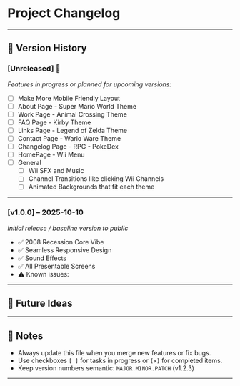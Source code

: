 # Project Changelog

---

## 📅 Version History

### [Unreleased] 🚧
*Features in progress or planned for upcoming versions:*
- [ ] Make More Mobile Friendly Layout
- [ ] About Page - Super Mario World Theme
- [ ] Work Page - Animal Crossing Theme
- [ ] FAQ Page - Kirby Theme
- [ ] Links Page - Legend of Zelda Theme
- [ ] Contact Page - Wario Ware Theme
- [ ] Changelog Page - RPG - PokeDex
- [ ] HomePage - Wii Menu
- [ ] General
  - [ ] Wii SFX and Music
  - [ ] Channel Transitions like clicking Wii Channels
  - [ ] Animated Backgrounds that fit each theme

---

### [v1.0.0] – 2025-10-10
*Initial release / baseline version to public*
- ✅ 2008 Recession Core Vibe
- ✅ Seamless Responsive Design
- ✅ Sound Effects
- ✅ All Presentable Screens
- ⚠️ Known issues:

---

## 🔮 Future Ideas

---

## 📝 Notes
- Always update this file when you merge new features or fix bugs.
- Use checkboxes `[ ]` for tasks in progress or `[x]` for completed items.
- Keep version numbers semantic: `MAJOR.MINOR.PATCH` (v1.2.3)

---

